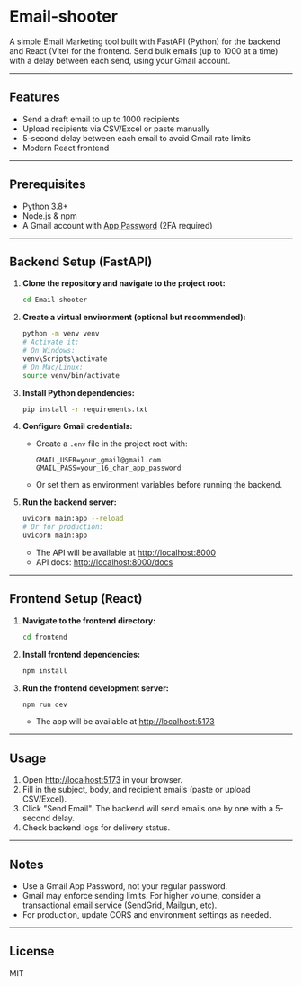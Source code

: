 # Email-shooter

A simple Email Marketing tool built with FastAPI (Python) for the backend and React (Vite) for the frontend. Send bulk emails (up to 1000 at a time) with a delay between each send, using your Gmail account.

---

## Features
- Send a draft email to up to 1000 recipients
- Upload recipients via CSV/Excel or paste manually
- 5-second delay between each email to avoid Gmail rate limits
- Modern React frontend

---

## Prerequisites
- Python 3.8+
- Node.js & npm
- A Gmail account with [App Password](https://support.google.com/accounts/answer/185833?hl=en) (2FA required)

---

## Backend Setup (FastAPI)

1. **Clone the repository and navigate to the project root:**
   ```bash
   cd Email-shooter
   ```

2. **Create a virtual environment (optional but recommended):**
   ```bash
   python -m venv venv
   # Activate it:
   # On Windows:
   venv\Scripts\activate
   # On Mac/Linux:
   source venv/bin/activate
   ```

3. **Install Python dependencies:**
   ```bash
   pip install -r requirements.txt
   ```

4. **Configure Gmail credentials:**
   - Create a `.env` file in the project root with:
     ```env
     GMAIL_USER=your_gmail@gmail.com
     GMAIL_PASS=your_16_char_app_password
     ```
   - Or set them as environment variables before running the backend.

5. **Run the backend server:**
   ```bash
   uvicorn main:app --reload
   # Or for production:
   uvicorn main:app
   ```
   - The API will be available at [http://localhost:8000](http://localhost:8000)
   - API docs: [http://localhost:8000/docs](http://localhost:8000/docs)

---

## Frontend Setup (React)

1. **Navigate to the frontend directory:**
   ```bash
   cd frontend
   ```

2. **Install frontend dependencies:**
   ```bash
   npm install
   ```

3. **Run the frontend development server:**
   ```bash
   npm run dev
   ```
   - The app will be available at [http://localhost:5173](http://localhost:5173)

---

## Usage
1. Open [http://localhost:5173](http://localhost:5173) in your browser.
2. Fill in the subject, body, and recipient emails (paste or upload CSV/Excel).
3. Click "Send Email". The backend will send emails one by one with a 5-second delay.
4. Check backend logs for delivery status.

---

## Notes
- Use a Gmail App Password, not your regular password.
- Gmail may enforce sending limits. For higher volume, consider a transactional email service (SendGrid, Mailgun, etc).
- For production, update CORS and environment settings as needed.

---

## License
MIT 